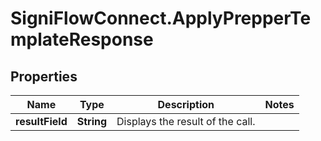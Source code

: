# SigniFlowConnect.ApplyPrepperTemplateResponse

## Properties

Name | Type | Description | Notes
------------ | ------------- | ------------- | -------------
**resultField** | **String** | Displays the result of the call. | 


